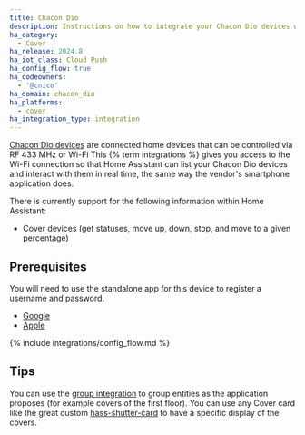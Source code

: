 ```yaml
---
title: Chacon Dio
description: Instructions on how to integrate your Chacon Dio devices within Home Assistant.
ha_category:
  - Cover
ha_release: 2024.8
ha_iot_class: Cloud Push
ha_config_flow: true
ha_codeowners:
  - '@cnico'
ha_domain: chacon_dio
ha_platforms:
  - cover
ha_integration_type: integration
---
```


[Chacon Dio devices](https://chacon.com/en/) are connected home devices that can be controlled via RF 433 MHz or Wi-Fi
This {% term integrations %} gives you access to the Wi-Fi connection so that Home Assistant can list your Chacon Dio devices and interact with them in real time, the same way the vendor's smartphone application does.

There is currently support for the following information within Home Assistant:

- Cover devices (get statuses, move up, down, stop, and move to a given percentage)

## Prerequisites

You will need to use the standalone app for this device to register a username and password.

- [Google](https://play.google.com/store/apps/details?id=com.chacon.dioone&hl=en)
- [Apple](https://apps.apple.com/fr/app/dio-one/id1493503504?l=en)

{% include integrations/config_flow.md %}

## Tips

You can use the [group integration](/integrations/group) to group entities as the application proposes (for example covers of the first floor).
You can use any Cover card like the great custom [hass-shutter-card](https://github.com/Deejayfool/hass-shutter-card) to have a specific display of the covers.
